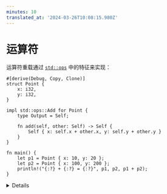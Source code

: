 ```yaml
---
minutes: 10
translated_at: '2024-03-26T10:08:15.980Z'
---
```


# 运算符

运算符重载通过 [`std::ops`][1] 中的特征来实现：

```rust,editable
#[derive(Debug, Copy, Clone)]
struct Point {
    x: i32,
    y: i32,
}

impl std::ops::Add for Point {
    type Output = Self;

    fn add(self, other: Self) -> Self {
        Self { x: self.x + other.x, y: self.y + other.y }
    }
}

fn main() {
    let p1 = Point { x: 10, y: 20 };
    let p2 = Point { x: 100, y: 200 };
    println!("{:?} + {:?} = {:?}", p1, p2, p1 + p2);
}
```

<details>

讨论要点：

- 你可以为 `&Point` 实现 `Add`。这在哪些情况下有用？
  - 回答：`Add:add` 消耗了 `self`。 如果你要重载的类型 `T` 不是 `Copy`，你应该考虑也为 `&T` 重载运算符。 这样可以避免在调用点上不必要的克隆。
- 为什么 `Output` 是一个关联类型？能否将其作为方法的类型参数？
  - 简答：函数类型参数由调用者控制，但关联类型（如 `Output`）由特征的实现者控制。
- 你可以为两个不同类型实现 `Add`，例如 `impl Add<(i32, i32)> for Point` 将会把一个元组添加到一个 `Point`。

</details>

[1]: https://doc.rust-lang.org/std/ops/index.html
